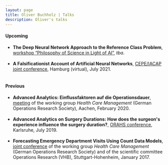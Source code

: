```yaml
---
layout: page
title: Oliver Buchholz | Talks
description: Oliver's talks
---
```


<h4>Upcoming</h4>

<ul>
<li><b>The Deep Neural Network Approach to the Reference Class Problem</b>, <a href="https://sites.google.com/view/philsciai/home" target="_blank">workshop &ldquo;Philosophy of Science in Light of AI&rdquo;</a>, <em>tba</em>.<br><br>
</li>

<li><b>A Falsificationist Account of Artificial Neural Networks</b>, <a href="https://www.inf.uni-hamburg.de/en/inst/ab/eit/cepe-iacap2021.html" target="_blank">CEPE/IACAP joint conference</a>, Hamburg (virtual), July 2021.<br><br>
</li>
</ul>



<h4>Previous</h4>

<ul>
<li><b>Advanced Analytics: Einflussfaktoren auf die Operationsdauer</b>, <a href="http://gor-hcm.de/2020-aachen/" target="_blank">meeting</a> of the working group <em>Health Care Management</em> (German Operations Research Society), Aachen, February 2020.<br><br>
</li>

<li><b>Advanced Analytics on Surgery Durations: How does the surgeon's experience influence the surgery
duration?</b>, <a href="https://orahs2019.de/" target="_blank">ORAHS conference</a>, Karlsruhe, July 2019.<br><br>
</li>

<li><b>Forecasting Emergency Department Visits Using Count Data Models</b>, <a href="http://gor-hcm.de/wp-content/uploads/2017/01/Programm-Wissenschaftliche-Kommission-und-GOR-HCM-2017.pdf" target="_blank">joint conference</a> of the working group <em>Health Care Management</em> (German Operations Research Society) and of the scientific committee Operations Research (VHB), Stuttgart-Hohenheim, January 2017.<br><br>
</li>
</ul>